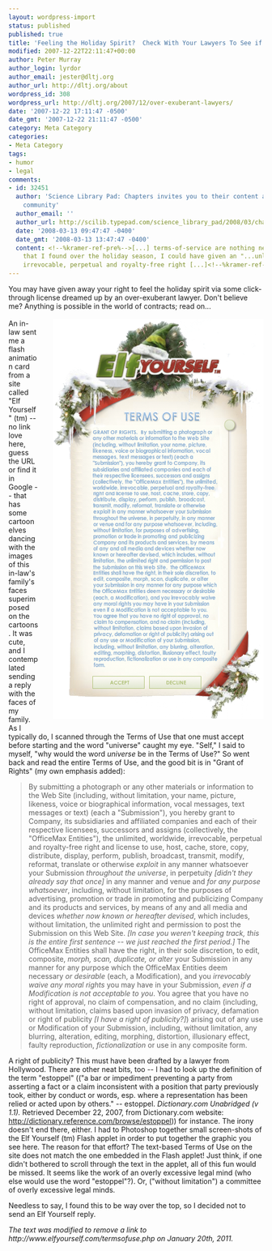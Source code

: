 ```yaml
---
layout: wordpress-import
status: published
published: true
title: 'Feeling the Holiday Spirit?  Check With Your Lawyers To See if it is Okay'
modified: 2007-12-22T22:11:47+00:00
author: Peter Murray
author_login: lyrdor
author_email: jester@dltj.org
author_url: http://dltj.org/about
wordpress_id: 308
wordpress_url: http://dltj.org/2007/12/over-exuberant-lawyers/
date: '2007-12-22 17:11:47 -0500'
date_gmt: '2007-12-22 21:11:47 -0500'
category: Meta Category
categories:
- Meta Category
tags:
- humor
- legal
comments:
- id: 32451
  author: 'Science Library Pad: Chapters invites you to their content acquisition
    community'
  author_email: ''
  author_url: http://scilib.typepad.com/science_library_pad/2008/03/chapters-invite.html
  date: '2008-03-13 09:47:47 -0400'
  date_gmt: '2008-03-13 13:47:47 -0400'
  content: <!--%kramer-ref-pre%-->[...] terms-of-service are nothing new. In one example
    that I found over the holiday season, I could have given an "...unlimited, worldwide,
    irrevocable, perpetual and royalty-free right [...]<!--%kramer-ref-post%-->
---
```

<p>You may have given away your right to feel the holiday spirit via some click-through license dreamed up by an over-exuberant lawyer.  Don't believe me?  Anything is possible in the world of contracts; read on...<br />
<!-- break --><br />
<img src="/wp-content/uploads/2007/12/elf-yourself-terms.png" alt="" width="416" height="790" style="float: right; padding: 0 0 1.5em 2em;" />An in-law sent me a flash animation card from a site called "Elf Yourself" (tm) -- no link love here, guess the URL or find it in Google -- that has some cartoon elves dancing with the images of this in-law's family's faces superimposed on the cartoons.  It was cute, and I contemplated sending a reply with the faces of my family.  As I typically do, I scanned through the Terms of Use that one must accept before starting and the word "universe" caught my eye.  "Self," I said to myself, "why would the word <em>universe</em> be in the Terms of Use?"  So went back and read the entire Terms of Use, and the good bit is in "Grant of Rights" (my own emphasis added):</p>
<blockquote><p>By submitting a photograph or any other materials or information to the Web Site (including, without limitation, your name, picture, likeness, voice or biographical information, vocal messages, text messages or text) (each a "Submission"), you hereby grant to Company, its subsidiaries and affiliated companies and each of their respective licensees, successors and assigns (collectively, the "OfficeMax Entities"), the unlimited, worldwide, irrevocable, perpetual and royalty-free right and license to use, host, cache, store, copy, distribute, display, perform, publish, broadcast, transmit, modify, reformat, translate or otherwise <em>exploit</em> in any manner whatsoever your Submission <em>throughout the universe</em>, in perpetuity <i>[didn't they already say that once]</i> in any manner and venue and <em>for any purpose whatsoever</em>, including, without limitation, for the purposes of advertising, promotion or trade in promoting and publicizing Company and its products and services, by means of any and all media and devices <em>whether now known or hereafter devised</em>, which includes, without limitation, the unlimited right and permission to post the Submission on this Web Site.  <i>[In case you weren't keeping track, this is the entire first sentence -- we just reached the first period.]</i>  The OfficeMax Entities shall have the right, in their sole discretion, to edit, composite, <em>morph, scan, duplicate, or alter</em> your Submission in any manner for any purpose which the OfficeMax Entities deem necessary <em>or desirable</em> (each, a Modification), and you <em>irrevocably waive any moral rights</em> you may have in your Submission, <em>even if a Modification is not acceptable to you</em>.  You agree that you have no right of approval, no claim of compensation, and no claim (including, without limitation, claims based upon invasion of privacy, defamation or right of publicity <i>[I have a right of publicity?]</i>) arising out of any use or Modification of your Submission, including, without limitation, any blurring, alteration, editing, morphing, distortion, illusionary effect, faulty reproduction, <em>fictionalization</em> or use in any composite form.</p></blockquote>
<p>A right of publicity?  This must have been drafted by a lawyer from Hollywood.  There are other neat bits, too -- I had to look up the definition of the term "estoppel" (("a bar or impediment preventing a party from asserting a fact or a claim inconsistent with a position that party previously took, either by conduct or words, esp. where a representation has been relied or acted upon by others." -- estoppel. <i>Dictionary.com Unabridged (v 1.1).</i> Retrieved December 22, 2007, from Dictionary.com website: <a href="http://dictionary.reference.com/browse/estoppel" title="estoppel - Definitions from Dictionary.com">http://dictionary.reference.com/browse/estoppel</a>)) for instance.  The irony doesn't end there, either.  I had to Photoshop together small screen-shots of the Elf Yourself (tm) Flash applet in order to put together the graphic you see here.  The reason for that effort?  The <span class="removed_link" title="http://www.elfyourself.com/termsofuse.php">text-based Terms of Use on the site</span> does not match the one embedded in the Flash applet!  Just think, if one didn't bothered to scroll through the text in the applet, all of this fun would be missed.  It seems like the work of an overly excessive legal mind (who else would use the word "estoppel"?).  Or, ("without limitation") a committee of overly excessive legal minds.</p>
<p>Needless to say, I found this to be way over the top, so I decided not to send an Elf Yourself reply.
<p style="padding:0;margin:0;font-style:italic;" class="removed_link">The text was modified to remove a link to http://www.elfyourself.com/termsofuse.php on January 20th, 2011.</p>
